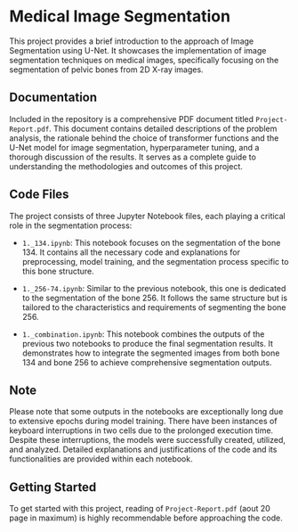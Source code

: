 # Medical Image Segmentation

This project provides a brief introduction to the approach of Image Segmentation using U-Net. It showcases the implementation of image segmentation techniques on medical images, specifically focusing on the segmentation of pelvic bones from 2D X-ray images.

## Documentation

Included in the repository is a comprehensive PDF document titled `Project-Report.pdf`. This document contains detailed descriptions of the problem analysis, the rationale behind the choice of transformer functions and the U-Net model for image segmentation, hyperparameter tuning, and a thorough discussion of the results. It serves as a complete guide to understanding the methodologies and outcomes of this project.

## Code Files

The project consists of three Jupyter Notebook files, each playing a critical role in the segmentation process:

- `1._134.ipynb`: This notebook focuses on the segmentation of the bone 134. It contains all the necessary code and explanations for preprocessing, model training, and the segmentation process specific to this bone structure.

- `1._256-74.ipynb`: Similar to the previous notebook, this one is dedicated to the segmentation of the bone 256. It follows the same structure but is tailored to the characteristics and requirements of segmenting the bone 256.

- `1._combination.ipynb`: This notebook combines the outputs of the previous two notebooks to produce the final segmentation results. It demonstrates how to integrate the segmented images from both bone 134 and bone 256 to achieve comprehensive segmentation outputs.

## Note

Please note that some outputs in the notebooks are exceptionally long due to extensive epochs during model training. There have been instances of keyboard interruptions in two cells due to the prolonged execution time. Despite these interruptions, the models were successfully created, utilized, and analyzed. Detailed explanations and justifications of the code and its functionalities are provided within each notebook.

## Getting Started

To get started with this project, reading of `Project-Report.pdf` (aout 20 page in maximum) is highly recommendable before approaching the code.
